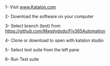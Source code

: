 1- Visit www.Katalon.com

2- Download the software on your computer

3- Select branch (test) from https://github.com/Magdydodo/Fly365Automation

4- Clone or download to open with katalon studio 

5- Select test suite from the left pane

6- Run Test suite 
